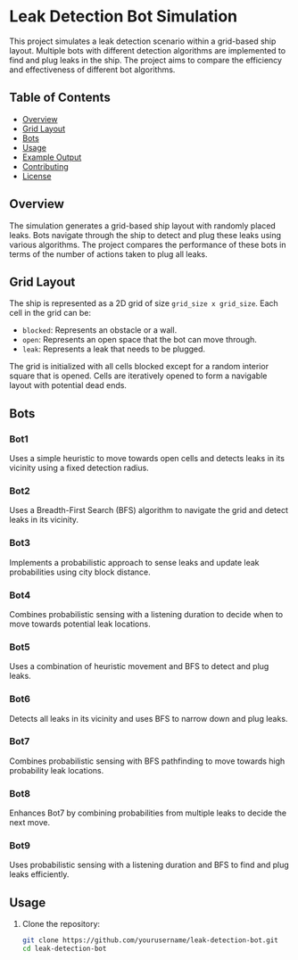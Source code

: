 # Leak Detection Bot Simulation

This project simulates a leak detection scenario within a grid-based ship layout. Multiple bots with different detection algorithms are implemented to find and plug leaks in the ship. The project aims to compare the efficiency and effectiveness of different bot algorithms.

## Table of Contents
- [Overview](#overview)
- [Grid Layout](#grid-layout)
- [Bots](#bots)
- [Usage](#usage)
- [Example Output](#example-output)
- [Contributing](#contributing)
- [License](#license)

## Overview

The simulation generates a grid-based ship layout with randomly placed leaks. Bots navigate through the ship to detect and plug these leaks using various algorithms. The project compares the performance of these bots in terms of the number of actions taken to plug all leaks.

## Grid Layout

The ship is represented as a 2D grid of size `grid_size x grid_size`. Each cell in the grid can be:
- `blocked`: Represents an obstacle or a wall.
- `open`: Represents an open space that the bot can move through.
- `leak`: Represents a leak that needs to be plugged.

The grid is initialized with all cells blocked except for a random interior square that is opened. Cells are iteratively opened to form a navigable layout with potential dead ends.

## Bots

### Bot1
Uses a simple heuristic to move towards open cells and detects leaks in its vicinity using a fixed detection radius.

### Bot2
Uses a Breadth-First Search (BFS) algorithm to navigate the grid and detect leaks in its vicinity.

### Bot3
Implements a probabilistic approach to sense leaks and update leak probabilities using city block distance.

### Bot4
Combines probabilistic sensing with a listening duration to decide when to move towards potential leak locations.

### Bot5
Uses a combination of heuristic movement and BFS to detect and plug leaks.

### Bot6
Detects all leaks in its vicinity and uses BFS to narrow down and plug leaks.

### Bot7
Combines probabilistic sensing with BFS pathfinding to move towards high probability leak locations.

### Bot8
Enhances Bot7 by combining probabilities from multiple leaks to decide the next move.

### Bot9
Uses probabilistic sensing with a listening duration and BFS to find and plug leaks efficiently.

## Usage

1. Clone the repository:
   ```bash
   git clone https://github.com/yourusername/leak-detection-bot.git
   cd leak-detection-bot
